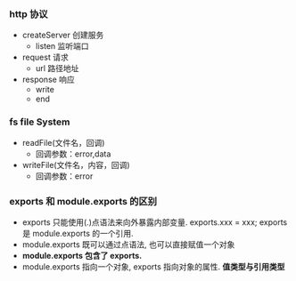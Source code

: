### http 协议
- createServer 创建服务
    - listen 监听端口
- request 请求
    - url 路径地址
- response 响应
    - write
    - end
### fs file System
- readFile(文件名，回调)
    - 回调参数：error,data
- writeFile(文件名，内容，回调)
    - 回调参数：error

### exports 和 module.exports 的区别
- exports 只能使用(.)点语法来向外暴露内部变量. exports.xxx = xxx;   exports 是 module.exports 的一个引用.
- module.exports 既可以通过点语法, 也可以直接赋值一个对象
- **module.exports 包含了 exports.** 
- module.exports 指向一个对象, exports 指向对象的属性. **值类型与引用类型**